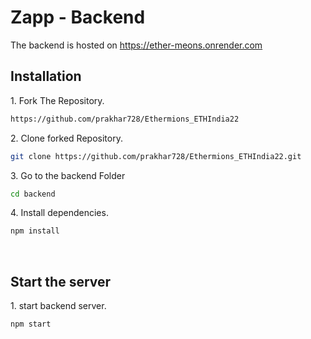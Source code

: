 <h1> Zapp - Backend </h1>

The backend is hosted on https://ether-meons.onrender.com

<h2> Installation </h2>

1\. Fork The Repository.
```bash
https://github.com/prakhar728/Ethermions_ETHIndia22
```

2\. Clone forked Repository.
```bash
git clone https://github.com/prakhar728/Ethermions_ETHIndia22.git
```

3\. Go to the backend Folder
```bash
cd backend
```
4\. Install dependencies.
```bash
npm install
```
<br>

## Start the server
1\. start backend server.
```bash
npm start
```
<br>

